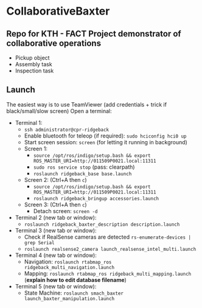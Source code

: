 # CollaborativeBaxter

## Repo for KTH - FACT Project demonstrator of collaborative operations

- Pickup object
- Assembly task
- Inspection task

## Launch

The easiest way is to use TeamViewer (add credentials + trick if black/small/slow screen)
Open a terminal:
- Terminal 1:
  - `ssh administrator@cpr-ridgeback`
  - Enable bluetooth for teleop (if required): `sudo hciconfig hci0 up`
  - Start screen session: `screen` (for letting it running in background)
  - Screen 1:
    - `source /opt/ros/indigo/setup.bash && export ROS_MASTER_URI=http://011509P0021.local:11311`
    - `sudo ros service stop` (pass: clearpath)
    - `roslaunch ridgeback_base base.launch`
  - Screen 2: (Ctrl+A then `c`)
    - `source /opt/ros/indigo/setup.bash && export ROS_MASTER_URI=http://011509P0021.local:11311`
    - `roslaunch ridgeback_bringup accessories.launch`
  - Screen 3: (Ctrl+A then `c`)
    - Detach screen: `screen -d`
- Terminal 2 (new tab or window):
  - `roslaunch ridgeback_baxter_description description.launch`
- Terminal 3 (new tab or window):
  - Check if RealSense cameras are detected `rs-enumerate-devices | grep Serial`
  - `roslaunch realsense2_camera launch_realsense_intel_multi.launch`
- Terminal 4 (new tab or window): 
  - Navigation: `roslaunch rtabmap_ros ridgeback_multi_navigation.launch`
  - Mapping: `roslaunch rtabmap_ros ridgeback_multi_mapping.launch` (**explain how to edit database filename**)
- Terminal 5 (new tab or window):
  - State Machine: `roslaunch smach_baxter launch_baxter_manipulation.launch`
  

   
